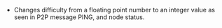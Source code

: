 * Changes difficulty from a floating point number to an integer value as seen in P2P message PING, and node status.
